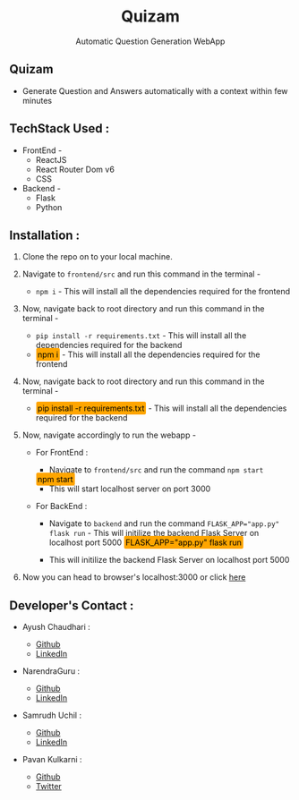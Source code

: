 <div align="center">
    <h1>Quizam</h1>
  Automatic Question Generation WebApp
</div>


## Quizam 

- Generate Question and Answers automatically with a context within few minutes


## TechStack Used :
 * FrontEnd -
    * ReactJS
    * React Router Dom v6
    * CSS
* Backend - 
    * Flask
    * Python


## Installation :
1. Clone the repo on to your local machine.
2. Navigate to `frontend/src` and run this command in the terminal -

    - `npm i` - This will install all the dependencies required for the frontend

3. Now, navigate back to root directory and run this command in the terminal - 

    - `pip install -r requirements.txt` - This will install all the dependencies required for the backend
    - <mark style="background-color: orange; padding: 3px; border-radius: 3px">npm i</mark> - This will install all the dependencies required for the frontend

3. Now, navigate back to root directory and run this command in the terminal - 

    - <mark style="background-color: orange; padding: 3px; border-radius: 3px">pip install -r requirements.txt</mark> - This will install all the dependencies required for the backend

4. Now, navigate accordingly to run the webapp - 

    - For FrontEnd :

        - Navigate to `frontend/src` and run the command 
        `npm start`
        <mark style="background-color: orange; padding: 3px; border-radius: 3px">
            npm start 
        </mark>
        
        - This will start localhost server on port 3000
    
    - For BackEnd :

        - Navigate to `backend` and run the command 
        `FLASK_APP="app.py" flask run` - This will initilize the backend Flask Server on localhost port 5000
        <mark style="background-color: orange; padding: 3px; border-radius: 3px">FLASK_APP="app.py" flask run </mark>
        
        - This will initilize the backend Flask Server on localhost port 5000

5. Now you can head to browser's localhost:3000 or click [here](http://localhost:3000)


## Developer's Contact :
- Ayush Chaudhari :
    - [Github](https://github.com/ayushchaudhari)
    - [LinkedIn](https://www.linkedin.com/in/ayush-chaudhari/)

- NarendraGuru :
    - [Github](https://github.com/narenguru2000)
    - [LinkedIn](https://www.linkedin.com/in/narendraguru-harikrishnan-a57bb6218/)

- Samrudh Uchil :
    - [Github](https://github.com/samrudhuchil)
    - [LinkedIn](https://www.linkedin.com/in/samrudhuchil/)

- Pavan Kulkarni :
    - [Github](https://github.com/pavan6115)
    - [Twitter](https://twitter.com/_kpavan)
